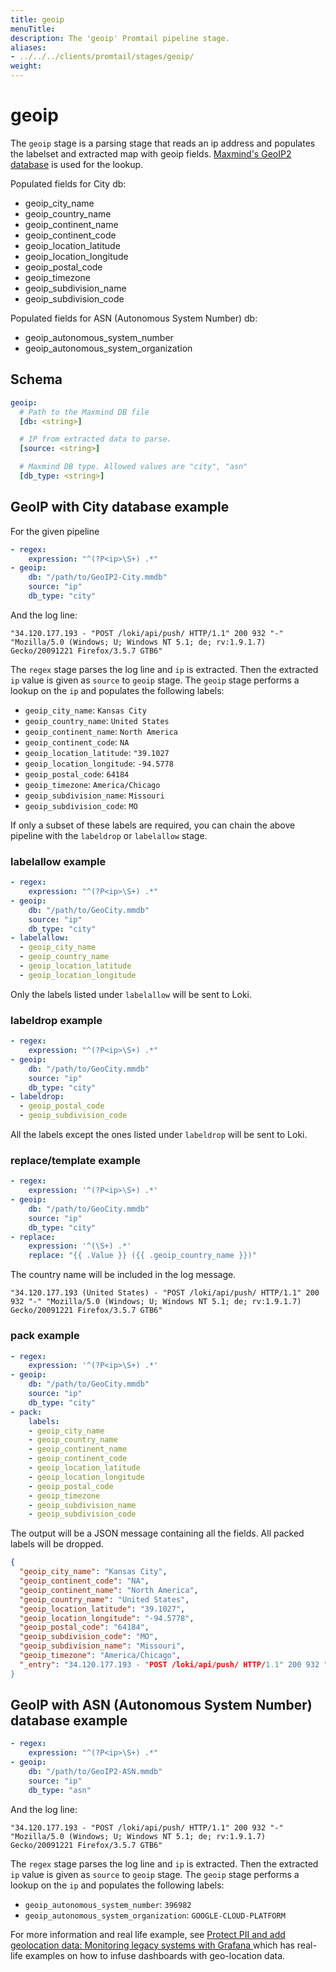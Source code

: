```yaml
---
title: geoip
menuTitle:  
description: The 'geoip' Promtail pipeline stage. 
aliases: 
- ../../../clients/promtail/stages/geoip/
weight:  
---
```


# geoip

The `geoip` stage is a parsing stage that reads an ip address and populates the labelset and extracted map with geoip fields. [Maxmind's GeoIP2 database](https://www.maxmind.com/en/home) is used for the lookup.

Populated fields for City db:

- geoip_city_name
- geoip_country_name
- geoip_continent_name
- geoip_continent_code
- geoip_location_latitude
- geoip_location_longitude
- geoip_postal_code
- geoip_timezone
- geoip_subdivision_name
- geoip_subdivision_code

Populated fields for ASN (Autonomous System Number) db:

- geoip_autonomous_system_number
- geoip_autonomous_system_organization

## Schema

```yaml
geoip:
  # Path to the Maxmind DB file
  [db: <string>]

  # IP from extracted data to parse.
  [source: <string>]

  # Maxmind DB type. Allowed values are "city", "asn"
  [db_type: <string>]
```

## GeoIP with City database example

For the given pipeline

```yaml
- regex:
    expression: "^(?P<ip>\S+) .*"
- geoip:
    db: "/path/to/GeoIP2-City.mmdb"
    source: "ip"
    db_type: "city"
```

And the log line:

```
"34.120.177.193 - "POST /loki/api/push/ HTTP/1.1" 200 932 "-" "Mozilla/5.0 (Windows; U; Windows NT 5.1; de; rv:1.9.1.7) Gecko/20091221 Firefox/3.5.7 GTB6"
```

The `regex` stage parses the log line and `ip` is extracted. Then the extracted `ip` value is given as `source` to `geoip` stage. The `geoip` stage performs a lookup on the `ip` and populates the following labels:

- `geoip_city_name`: `Kansas City`
- `geoip_country_name`: `United States`
- `geoip_continent_name`: `North America`
- `geoip_continent_code`: `NA`
- `geoip_location_latitude`: `"39.1027`
- `geoip_location_longitude`: `-94.5778`
- `geoip_postal_code`: `64184`
- `geoip_timezone`: `America/Chicago`
- `geoip_subdivision_name`: `Missouri`
- `geoip_subdivision_code`: `MO`

If only a subset of these labels are required, you can chain the above pipeline with the `labeldrop` or `labelallow` stage.

### labelallow example

```yaml
- regex:
    expression: "^(?P<ip>\S+) .*"
- geoip:
    db: "/path/to/GeoCity.mmdb"
    source: "ip"
    db_type: "city"
- labelallow:
  - geoip_city_name
  - geoip_country_name
  - geoip_location_latitude
  - geoip_location_longitude
```

Only the labels listed under `labelallow` will be sent to Loki.

### labeldrop example

```yaml
- regex:
    expression: "^(?P<ip>\S+) .*"
- geoip:
    db: "/path/to/GeoCity.mmdb"
    source: "ip"
    db_type: "city"
- labeldrop:
  - geoip_postal_code
  - geoip_subdivision_code
```

All the labels except the ones listed under `labeldrop` will be sent to Loki.

### replace/template example

```yaml
- regex:
    expression: '^(?P<ip>\S+) .*'
- geoip:
    db: "/path/to/GeoCity.mmdb"
    source: "ip"
    db_type: "city"
- replace:
    expression: '^(\S+) .*'
    replace: "{{ .Value }} ({{ .geoip_country_name }})"
```

The country name will be included in the log message.

```
"34.120.177.193 (United States) - "POST /loki/api/push/ HTTP/1.1" 200 932 "-" "Mozilla/5.0 (Windows; U; Windows NT 5.1; de; rv:1.9.1.7) Gecko/20091221 Firefox/3.5.7 GTB6"
```

### pack example

```yaml
- regex:
    expression: '^(?P<ip>\S+) .*'
- geoip:
    db: "/path/to/GeoCity.mmdb"
    source: "ip"
    db_type: "city"
- pack:
    labels:
    - geoip_city_name
    - geoip_country_name
    - geoip_continent_name
    - geoip_continent_code
    - geoip_location_latitude
    - geoip_location_longitude
    - geoip_postal_code
    - geoip_timezone
    - geoip_subdivision_name
    - geoip_subdivision_code
```

The output will be a JSON message containing all the fields. All packed labels will be dropped.

```json
{
  "geoip_city_name": "Kansas City",
  "geoip_continent_code": "NA",
  "geoip_continent_name": "North America",
  "geoip_country_name": "United States",
  "geoip_location_latitude": "39.1027",
  "geoip_location_longitude": "-94.5778",
  "geoip_postal_code": "64184",
  "geoip_subdivision_code": "MO",
  "geoip_subdivision_name": "Missouri",
  "geoip_timezone": "America/Chicago",
  "_entry": "34.120.177.193 - "POST /loki/api/push/ HTTP/1.1" 200 932 "-" "Mozilla/5.0 (Windows; U; Windows NT 5.1; de; rv:1.9.1.7) Gecko/20091221 Firefox/3.5.7 GTB6"
}
```

## GeoIP with ASN (Autonomous System Number) database example

```yaml
- regex:
    expression: "^(?P<ip>\S+) .*"
- geoip:
    db: "/path/to/GeoIP2-ASN.mmdb"
    source: "ip"
    db_type: "asn"
```

And the log line:

```
"34.120.177.193 - "POST /loki/api/push/ HTTP/1.1" 200 932 "-" "Mozilla/5.0 (Windows; U; Windows NT 5.1; de; rv:1.9.1.7) Gecko/20091221 Firefox/3.5.7 GTB6"
```

The `regex` stage parses the log line and `ip` is extracted. Then the extracted `ip` value is given as `source` to `geoip` stage. The `geoip` stage performs a lookup on the `ip` and populates the following labels:

- `geoip_autonomous_system_number`: `396982`
- `geoip_autonomous_system_organization`: `GOOGLE-CLOUD-PLATFORM`


For more information and real life example, see [Protect PII and add geolocation data: Monitoring legacy systems with Grafana
](/blog/2023/03/14/protect-pii-and-add-geolocation-data-monitoring-legacy-systems-with-grafana/) which has real-life examples on how to infuse dashboards with geo-location data.
